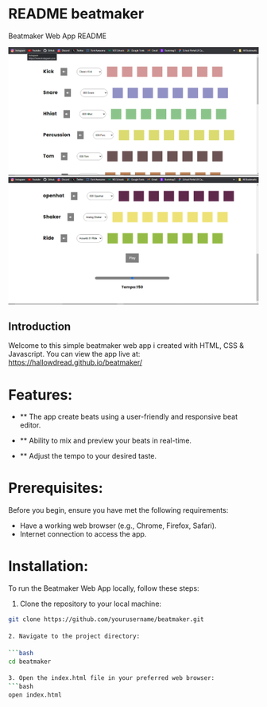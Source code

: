 # README beatmaker

Beatmaker Web App README

![Beatmaker_img_01](Beatmaker01.png)
![Beatmaker_img_02](Beatmaker02.png)

## Introduction

Welcome to this simple beatmaker web app i created with HTML, CSS & Javascript.
You can view the app live at: https://hallowdread.github.io/beatmaker/

# Features:

- \*\* The app create beats using a user-friendly and responsive beat editor.

- \*\* Ability to mix and preview your beats in real-time.

- \*\* Adjust the tempo to your desired taste.

# Prerequisites:

Before you begin, ensure you have met the following requirements:

- Have a working web browser (e.g., Chrome, Firefox, Safari).
- Internet connection to access the app.

# Installation:

To run the Beatmaker Web App locally, follow these steps:

1. Clone the repository to your local machine:

````bash
git clone https://github.com/yourusername/beatmaker.git

2. Navigate to the project directory:

```bash
cd beatmaker

3. Open the index.html file in your preferred web browser:
```bash
open index.html








````
